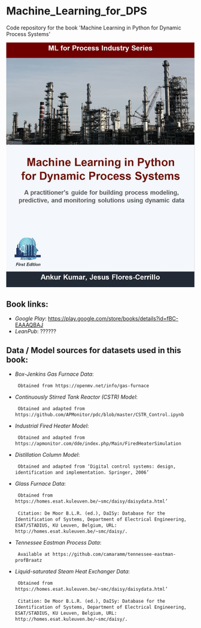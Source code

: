 # Machine_Learning_for_DPS

Code repository for the book 'Machine Learning in Python for Dynamic Process Systems'

![](/Images/coverPage1.JPG)

## Book links:
- *Google Play*: https://play.google.com/store/books/details?id=fBC-EAAAQBAJ
- *LeanPub*: ??????

## Data / Model sources for datasets used in this book:
- *Box-Jenkins Gas Furnace Data*:  

       Obtained from https://openmv.net/info/gas-furnace
       
             
- *Continuously Stirred Tank Reactor (CSTR) Model*:

       Obtained and adapted from https://github.com/APMonitor/pdc/blob/master/CSTR_Control.ipynb 
       
             
- *Industrial Fired Heater Model*:

       Obtained and adapted from https://apmonitor.com/dde/index.php/Main/FiredHeaterSimulation 
       
             
- *Distillation Column Model*:

       Obtained and adapted from ‘Digital control systems: design, identification and implementation. Springer, 2006’ 
       
             
- *Glass Furnace Data*:

       Obtained from https://homes.esat.kuleuven.be/~smc/daisy/daisydata.html’
       
       Citation: De Moor B.L.R. (ed.), DaISy: Database for the Identification of Systems, Department of Electrical Engineering, ESAT/STADIUS, KU Leuven, Belgium, URL: http://homes.esat.kuleuven.be/~smc/daisy/. 
       
             
- *Tennessee Eastman Process Data*:

       Available at https://github.com/camaramm/tennessee-eastman-profBraatz 
       
             
- *Liquid-saturated Steam Heat Exchanger Data*:

       Obtained from https://homes.esat.kuleuven.be/~smc/daisy/daisydata.html’
       
       Citation: De Moor B.L.R. (ed.), DaISy: Database for the Identification of Systems, Department of Electrical Engineering, ESAT/STADIUS, KU Leuven, Belgium, URL: http://homes.esat.kuleuven.be/~smc/daisy/.
       
       
       
       
   
       
       
       




